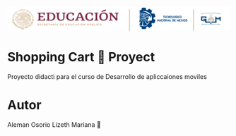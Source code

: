 <center>
<img src='md/imagenes/image.png' alt='Itgam Banner'>
</center>

# Shopping Cart 🛒 Proyect
Proyecto didacti para el curso de 
Desarrollo de apliccaiones moviles
# Autor
Aleman Osorio Lizeth Mariana 🦋